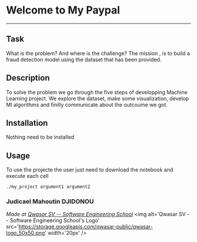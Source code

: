 # Welcome to My Paypal
***

## Task
What is the problem? And where is the challenge?
The mission , is to build a fraud detection model using the dataset that has been provided.
## Description
To solve the problem we go through the five steps of developping Machine Learning project. 
We explore the dataset, make some visualization, develop Ml algorithms and finilly communicate 
about the outcoume we got.

## Installation
Nothing need to be installed

## Usage
To use the projecte the user just need to download the notebook and execute each cell
```
./my_project argument1 argument2
```

### Judicael Mahoutin DJIDONOU


<span><i>Made at <a href='https://qwasar.io'>Qwasar SV -- Software Engineering School</a></i></span>
<span><img alt='Qwasar SV -- Software Engineering School's Logo' src='https://storage.googleapis.com/qwasar-public/qwasar-logo_50x50.png' width='20px' /></span>

